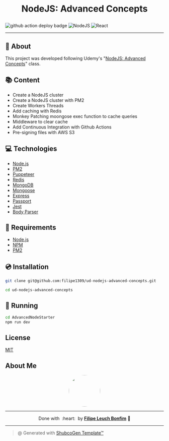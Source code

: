 # <p align="center">NodeJS: Advanced Concepts</p>

![github action deploy badge](https://github.com/filipe1309/ud-nodejs-advanced-concepts/actions/workflows/deploy.yaml/badge.svg?event=push)
<img src="https://img.shields.io/badge/Code-NodeJS-informational?style=flat-square&logo=node.js&color=339933" alt="NodeJS" />
<img src="https://img.shields.io/badge/Code-React-informational?style=flat-square&logo=react&color=61DAFB" alt="React" />

---

## 💬 About

This project was developed following Udemy's "[NodeJS: Advanced Concepts](https://www.udemy.com/course/advanced-node-for-developers)" class.

## :books: Content

- Create a NodeJS cluster
- Create a NodeJS cluster with PM2
- Create Workers Threads
- Add caching with Redis
- Monkey Patching moongose exec function to cache queries
- Middleware to clear cache
- Add Continuous Integration with Github Actions
- Pre-signing files with AWS S3

## :computer: Technologies

- [Node.js](https://nodejs.org/en/)
- [PM2](https://pm2.keymetrics.io/)
- [Puppeteer](https://pptr.dev/)
- [Redis](https://redis.io/)
- [MongoDB](https://www.mongodb.com/)
- [Mongoose](https://mongoosejs.com/)
- [Express](https://expressjs.com/)
- [Passport](http://www.passportjs.org/)
- [Jest](https://jestjs.io/)
- [Body Parser](https://www.npmjs.com/package/body-parser)

## :scroll: Requirements

- [Node.js](https://nodejs.org/en/)
- [NPM](https://www.npmjs.com/)
- [PM2](https://pm2.keymetrics.io/)

## :cd: Installation

```sh
git clone git@github.com:filipe1309/ud-nodejs-advanced-concepts.git
```

```sh
cd ud-nodejs-advanced-concepts
```

## :runner: Running

```sh
cd AdvancedNodeStarter
npm run dev
```

<!-- ## :white_check_mark: Tests

After up the container:

```sh
docker-compose exec -t {{ CONTAINER_SERVICE_NAME }} ./vendor/bin/phpunit
```

## Contributing

Pull requests are welcome. For major changes, please open an issue first to discuss what you would like to change.

Please make sure to update tests as appropriate. -->

## License

[MIT](https://choosealicense.com/licenses/mit/)

## About Me

<p align="center">
    <a style="font-weight: bold" href="https://github.com/filipe1309/">
    <img style="border-radius:50%" width="100px; "src="https://github.com/filipe1309.png"/>
    </a>
</p>

---

<p align="center">
    Done with&nbsp;&nbsp;:heart:&nbsp;&nbsp;by <a style="font-weight: bold" href="https://github.com/filipe1309/">Filipe Leuch Bonfim</a> 🖖
</p>

---

> @ Generated with [ShubcoGen Template™](https://github.com/filipe1309/shubcogen-template)
